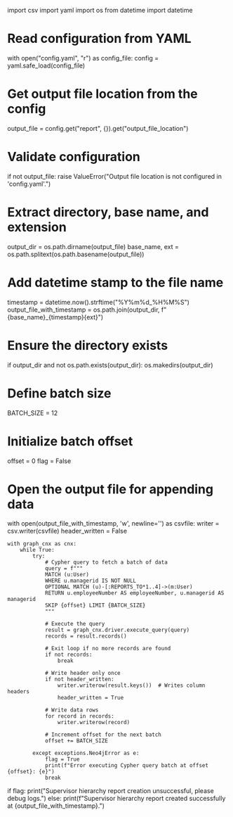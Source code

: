 import csv
import yaml
import os
from datetime import datetime

# Read configuration from YAML
with open("config.yaml", "r") as config_file:
    config = yaml.safe_load(config_file)

# Get output file location from the config
output_file = config.get("report", {}).get("output_file_location")

# Validate configuration
if not output_file:
    raise ValueError("Output file location is not configured in 'config.yaml'.")

# Extract directory, base name, and extension
output_dir = os.path.dirname(output_file)
base_name, ext = os.path.splitext(os.path.basename(output_file))

# Add datetime stamp to the file name
timestamp = datetime.now().strftime("%Y%m%d_%H%M%S")
output_file_with_timestamp = os.path.join(output_dir, f"{base_name}_{timestamp}{ext}")

# Ensure the directory exists
if output_dir and not os.path.exists(output_dir):
    os.makedirs(output_dir)

# Define batch size
BATCH_SIZE = 12

# Initialize batch offset
offset = 0
flag = False

# Open the output file for appending data
with open(output_file_with_timestamp, 'w', newline='') as csvfile:
    writer = csv.writer(csvfile)
    header_written = False

    with graph_cnx as cnx:
        while True:
            try:
                # Cypher query to fetch a batch of data
                query = f"""
                MATCH (u:User) 
                WHERE u.managerid IS NOT NULL 
                OPTIONAL MATCH (u)-[:REPORTS_TO*1..4]->(m:User)
                RETURN u.employeeNumber AS employeeNumber, u.managerid AS managerid
                SKIP {offset} LIMIT {BATCH_SIZE}
                """

                # Execute the query
                result = graph_cnx.driver.execute_query(query)
                records = result.records()

                # Exit loop if no more records are found
                if not records:
                    break

                # Write header only once
                if not header_written:
                    writer.writerow(result.keys())  # Writes column headers
                    header_written = True

                # Write data rows
                for record in records:
                    writer.writerow(record)

                # Increment offset for the next batch
                offset += BATCH_SIZE

            except exceptions.Neo4jError as e:
                flag = True
                print(f"Error executing Cypher query batch at offset {offset}: {e}")
                break

if flag:
    print("Supervisor hierarchy report creation unsuccessful, please debug logs.")
else:
    print(f"Supervisor hierarchy report created successfully at {output_file_with_timestamp}.")
